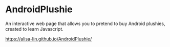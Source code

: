 # AndroidPlushie
An interactive web page that allows you to pretend to buy Android plushies, created to learn Javascript.

https://alisa-lin.github.io/AndroidPlushie/
